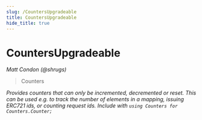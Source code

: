 ```yaml
---
slug: /CountersUpgradeable
title: CountersUpgradeable
hide_title: true
---
```


# CountersUpgradeable

_Matt Condon (@shrugs)_

> Counters

_Provides counters that can only be incremented, decremented or reset. This can be used e.g. to track the number of elements in a mapping, issuing ERC721 ids, or counting request ids. Include with `using Counters for Counters.Counter;`_
